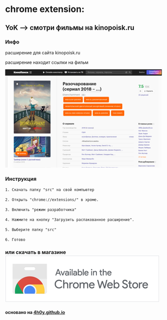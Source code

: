 # chrome extension:

##  YoK --> смотри фильмы на kinopoisk.ru

### Инфо

расширение для сайта kinopoisk.ru

расширение находит ссылки на фильм

![preview: YoK --> смотри фильмы на kinopoisk.ru ](https://github.com/mrzlab630/chrome-extension-YoK/blob/main/docs/imgs/preview.png?raw=true)


### Инструкция

    1. Скачать папку "src" на свой компьютер
    
    2. Открыть "chrome://extensions/" в хроме.
    
    3. Включить "режим разработчика"
    
    4. Нажмите на кнопку "Загрузить распакованное расширение".
    
    5. Выберите папку "src"
    
    6. Готово


### или скачать в магазине [![link to crome store](https://github.com/mrzlab630/chrome-extension-YoK/blob/main/docs/imgs/inGoogleWebstore.png?raw=true)](https://chrome.google.com/webstore/detail/yok-%3E-%D1%81%D0%BC%D0%BE%D1%82%D1%80%D0%B8-online/lbjbjjbpoklpnfojihndajaihedjciee?hl=ru&authuser=0)


#### основано на  [4h0y.github.io](https://github.com/4h0y/4h0y.github.io)